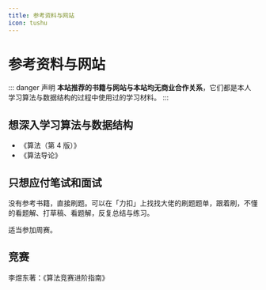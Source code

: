 ```yaml
---
title: 参考资料与网站
icon: tushu
---
```


# 参考资料与网站

::: danger 声明
**本站推荐的书籍与网站与本站均无商业合作关系**，它们都是本人学习算法与数据结构的过程中使用过的学习材料。
:::

## 想深入学习算法与数据结构

+ 《算法（第 4 版）》
+ 《算法导论》

## 只想应付笔试和面试

没有参考书籍，直接刷题。可以在「力扣」上找找大佬的刷题题单，跟着刷，不懂的看题解、打草稿、看题解，反复总结与练习。

适当参加周赛。

## 竞赛

李煜东著：《算法竞赛进阶指南》
